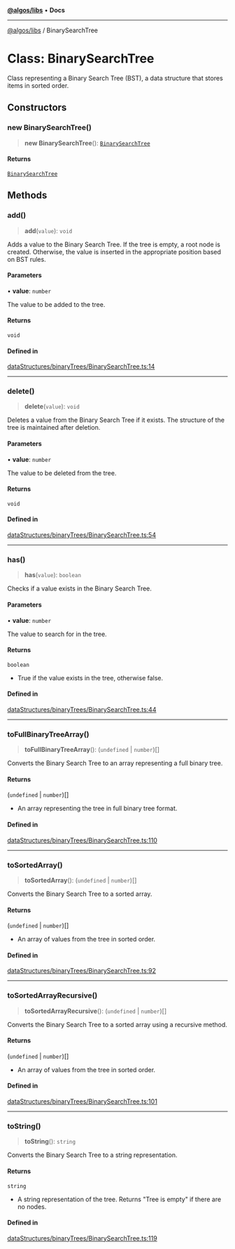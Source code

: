 [**@algos/libs**](../README.md) • **Docs**

***

[@algos/libs](../globals.md) / BinarySearchTree

# Class: BinarySearchTree

Class representing a Binary Search Tree (BST), a data structure that stores items in sorted order.

## Constructors

### new BinarySearchTree()

> **new BinarySearchTree**(): [`BinarySearchTree`](BinarySearchTree.md)

#### Returns

[`BinarySearchTree`](BinarySearchTree.md)

## Methods

### add()

> **add**(`value`): `void`

Adds a value to the Binary Search Tree. If the tree is empty, a root node is created.
Otherwise, the value is inserted in the appropriate position based on BST rules.

#### Parameters

• **value**: `number`

The value to be added to the tree.

#### Returns

`void`

#### Defined in

[dataStructures/binaryTrees/BinarySearchTree.ts:14](https://github.com/vladbasin/algos/blob/fda865971d7b618faddb3d2c9e423105a63674ca/libs/algos/src/lib/dataStructures/binaryTrees/BinarySearchTree.ts#L14)

***

### delete()

> **delete**(`value`): `void`

Deletes a value from the Binary Search Tree if it exists. The structure of the tree is maintained after deletion.

#### Parameters

• **value**: `number`

The value to be deleted from the tree.

#### Returns

`void`

#### Defined in

[dataStructures/binaryTrees/BinarySearchTree.ts:54](https://github.com/vladbasin/algos/blob/fda865971d7b618faddb3d2c9e423105a63674ca/libs/algos/src/lib/dataStructures/binaryTrees/BinarySearchTree.ts#L54)

***

### has()

> **has**(`value`): `boolean`

Checks if a value exists in the Binary Search Tree.

#### Parameters

• **value**: `number`

The value to search for in the tree.

#### Returns

`boolean`

- True if the value exists in the tree, otherwise false.

#### Defined in

[dataStructures/binaryTrees/BinarySearchTree.ts:44](https://github.com/vladbasin/algos/blob/fda865971d7b618faddb3d2c9e423105a63674ca/libs/algos/src/lib/dataStructures/binaryTrees/BinarySearchTree.ts#L44)

***

### toFullBinaryTreeArray()

> **toFullBinaryTreeArray**(): (`undefined` \| `number`)[]

Converts the Binary Search Tree to an array representing a full binary tree.

#### Returns

(`undefined` \| `number`)[]

- An array representing the tree in full binary tree format.

#### Defined in

[dataStructures/binaryTrees/BinarySearchTree.ts:110](https://github.com/vladbasin/algos/blob/fda865971d7b618faddb3d2c9e423105a63674ca/libs/algos/src/lib/dataStructures/binaryTrees/BinarySearchTree.ts#L110)

***

### toSortedArray()

> **toSortedArray**(): (`undefined` \| `number`)[]

Converts the Binary Search Tree to a sorted array.

#### Returns

(`undefined` \| `number`)[]

- An array of values from the tree in sorted order.

#### Defined in

[dataStructures/binaryTrees/BinarySearchTree.ts:92](https://github.com/vladbasin/algos/blob/fda865971d7b618faddb3d2c9e423105a63674ca/libs/algos/src/lib/dataStructures/binaryTrees/BinarySearchTree.ts#L92)

***

### toSortedArrayRecursive()

> **toSortedArrayRecursive**(): (`undefined` \| `number`)[]

Converts the Binary Search Tree to a sorted array using a recursive method.

#### Returns

(`undefined` \| `number`)[]

- An array of values from the tree in sorted order.

#### Defined in

[dataStructures/binaryTrees/BinarySearchTree.ts:101](https://github.com/vladbasin/algos/blob/fda865971d7b618faddb3d2c9e423105a63674ca/libs/algos/src/lib/dataStructures/binaryTrees/BinarySearchTree.ts#L101)

***

### toString()

> **toString**(): `string`

Converts the Binary Search Tree to a string representation.

#### Returns

`string`

- A string representation of the tree. Returns "Tree is empty" if there are no nodes.

#### Defined in

[dataStructures/binaryTrees/BinarySearchTree.ts:119](https://github.com/vladbasin/algos/blob/fda865971d7b618faddb3d2c9e423105a63674ca/libs/algos/src/lib/dataStructures/binaryTrees/BinarySearchTree.ts#L119)
